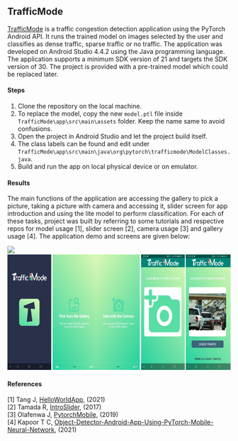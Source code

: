 ## TrafficMode

[TrafficMode](https://github.com/besteekmen/TrafficApp "app") is a traffic congestion detection application using the PyTorch Android API. It runs the trained model on images selected by the user and classifies as dense traffic, sparse traffic or no traffic. The application was developed on Android Studio 4.4.2 using the Java programming language. The application supports a minimum SDK version of 21 and targets the SDK version of 30. The project is provided with a pre-trained model which could be replaced later.

#### Steps

1. Clone the repository on the local machine.
2. To replace the model, copy the new `model.ptl` file inside `TrafficMode\app\src\main\assets` folder. Keep the name same to avoid confusions.
3. Open the project in Android Studio and let the project build itself.
4. The class labels can be found and edit under `TrafficMode\app\src\main\java\org\pytorch\trafficmode\ModelClasses.java`.
5. Build and run the app on local physical device or on emulator.

#### Results

The main functions of the application are accessing the gallery to pick a picture, taking a picture with camera and accessing it, slider screen for app introduction and using the lite model to perform classification. For each of these tasks, project was built by referring to some tutorials and respective repos for model usage [1], slider screen [2], camera usage [3] and gallery usage [4]. The application demo and screens are given below:

<p float="left">
  <img src="app/src/main/res/output/demo.gif" height="260">
  <img src="app/src/main/res/output/screens.png" height="260">
</p>

#### References
[1]	Tang J, [HelloWorldApp](https://github.com/pytorch/android-demo-app/tree/master/HelloWorldApp "app"), (2021)<br />
[2]	Tamada R, [IntroSlider](https://www.androidhive.info/2016/05/android-build-intro-slider-app "app"), (2017)<br />
[3]	Olafenwa J, [PytorchMobile](https://github.com/johnolafenwa/PytorchMobile "app"), (2019)<br />
[4]	Kapoor T C, [Object-Detector-Android-App-Using-PyTorch-Mobile-Neural-Network](https://github.com/tusharck "app"), (2021)